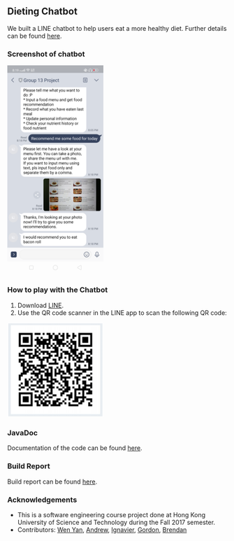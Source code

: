 ## Dieting Chatbot
We built a LINE chatbot to help users eat a more healthy diet. Further details can be found [here](https://github.com/wywongbd/hkust_cs3111h/blob/master/description/milestone3.pdf).

### Screenshot of chatbot
<img src="/description/chatbot.png" width="220">

### How to play with the Chatbot
1. Download [LINE](https://line.me/en-US/download).
2. Use the QR code scanner in the LINE app to scan the following QR code:
<img src="/description/qrcode.png" width="220">

### JavaDoc
Documentation of the code can be found [here](/javodoc/index.html).

### Build Report
Build report can be found [here](/sample-spring-boot-kitchensink/build/jacocoHtml/index.html).

### Acknowledgements
- This is a software engineering course project done at Hong Kong University of Science and Technology during the Fall 2017 semester.   
- Contributors: [Wen Yan](https://github.com/wywongbd), [Andrew](https://github.com/bachang96), [Ignavier](https://github.com/ignavier), [Gordon](https://github.com/GordonCW), [Brendan](https://github.com/thambrendan)  
